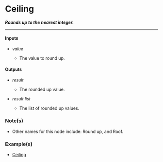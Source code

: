 # Ceiling

**_Rounds up to the nearest integer._**

---


#### Inputs

* _value_

  * The value to round up.


#### Outputs

* _result_

  * The rounded up value.

* _result list_

  * The list of rounded up values.


### Note(s)

* Other names for this node include: Round up, and Roof.


### Example(s)

* <a href="https://creator.trimble.com/graph?assetURI=whp:43b699d4-cdac-469d-9586-67136d170a55&version=latest" target="_blank">Ceiling</a>
